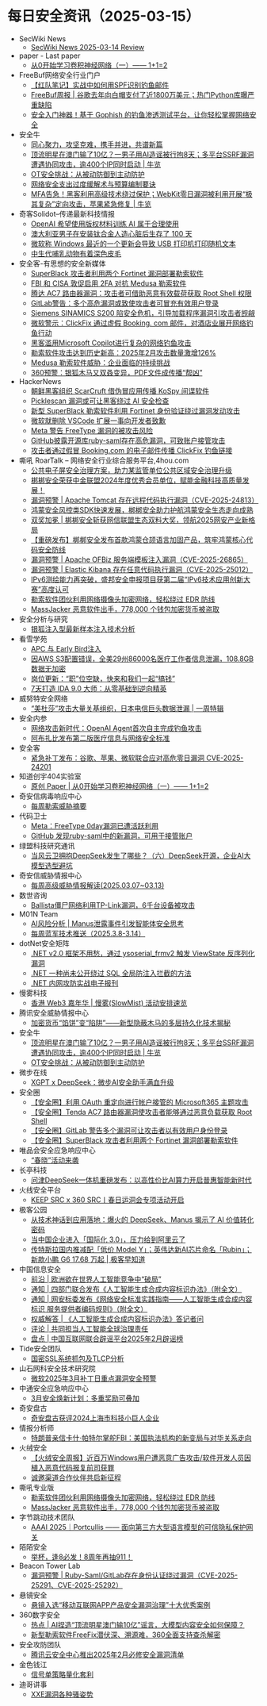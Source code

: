 # 每日安全资讯（2025-03-15）

- SecWiki News
  - [SecWiki News 2025-03-14 Review](http://www.sec-wiki.com/?2025-03-14)
- paper - Last paper
  - [从0开始学习卷积神经网络（一）—— 1+1=2](https://paper.seebug.org/3305/)
- FreeBuf网络安全行业门户
  - [【红队笔记】实战中如何用SPF识别钓鱼邮件](https://www.freebuf.com/articles/web/424573.html)
  - [FreeBuf周报 | 谷歌去年向白帽支付了近1800万美元；热门Python库曝严重缺陷](https://www.freebuf.com/news/424597.html)
  - [安全入门神器！基于 Gophish 的钓鱼渗透测试平台，让你轻松掌握网络安全](https://www.freebuf.com/sectool/424595.html)
- 安全牛
  - [同心聚力，攻坚克难，携手并进，共谱新篇](https://www.aqniu.com/industry/108643.html)
  - [顶流明星在澳门输了10亿？一男子用AI造谣被行拘8天；多平台SSRF漏洞遭遇协同攻击，逾400个IP同时启动 | 牛览](https://www.aqniu.com/homenews/108635.html)
  - [OT安全挑战：从被动防御到主动防护](https://www.aqniu.com/homenews/108636.html)
  - [网络安全支出过度缓解术与预算编制要诀](https://www.aqniu.com/homenews/108630.html)
  - [MFA告急！黑客利用高级技术绕过保护；WebKit零日漏洞被利用开展“极其复杂”定向攻击，苹果紧急修复 | 牛览](https://www.aqniu.com/homenews/108629.html)
- 奇客Solidot–传递最新科技情报
  - [OpenAI 希望使用版权材料训练 AI 属于合理使用](https://www.solidot.org/story?sid=80790)
  - [澳大利亚男子在安装钛合金人造心脏后生存了 100 天](https://www.solidot.org/story?sid=80789)
  - [微软称 Windows 最近的一个更新会导致 USB 打印机打印随机文本](https://www.solidot.org/story?sid=80788)
  - [中生代哺乳动物有着深色皮毛](https://www.solidot.org/story?sid=80787)
- 安全客-有思想的安全新媒体
  - [SuperBlack 攻击者利用两个 Fortinet 漏洞部署勒索软件](https://www.anquanke.com/post/id/305058)
  - [FBI 和 CISA 敦促启用 2FA 对抗 Medusa 勒索软件](https://www.anquanke.com/post/id/305056)
  - [腾达 AC7 路由器漏洞：攻击者可借助恶意有效载荷获取 Root Shell 权限](https://www.anquanke.com/post/id/305052)
  - [GitLab警告：多个高危漏洞或致使攻击者可冒充有效用户登录](https://www.anquanke.com/post/id/305049)
  - [Siemens SINAMICS S200 陷安全危机，引导加载程序漏洞引攻击者觊觎](https://www.anquanke.com/post/id/305045)
  - [微软警示：ClickFix 通过虚假 Booking. com 邮件，对酒店业展开网络钓鱼行动](https://www.anquanke.com/post/id/305043)
  - [黑客滥用Microsoft Copilot进行复杂的网络钓鱼攻击](https://www.anquanke.com/post/id/305041)
  - [勒索软件攻击达到历史新高：2025年2月攻击数量激增126%](https://www.anquanke.com/post/id/305038)
  - [Medusa 勒索软件威胁：企业面临的持续挑战](https://www.anquanke.com/post/id/305035)
  - [360预警：银狐木马又双叒变异，PDF文件成传播“帮凶”](https://www.anquanke.com/post/id/305026)
- HackerNews
  - [朝鲜黑客组织 ScarCruft 借伪冒应用传播 KoSpy 间谍软件](https://hackernews.cc/archives/57844)
  - [Picklescan 漏洞或可让黑客绕过 AI 安全检查](https://hackernews.cc/archives/57842)
  - [新型 SuperBlack 勒索软件利用 Fortinet 身份验证绕过漏洞发动攻击](https://hackernews.cc/archives/57837)
  - [微软就删除 VSCode 扩展一事向开发者致歉](https://hackernews.cc/archives/57834)
  - [Meta 警告 FreeType 漏洞的被攻击风险](https://hackernews.cc/archives/57831)
  - [GitHub披露开源库ruby-saml存在高危漏洞，可致账户接管攻击](https://hackernews.cc/archives/57828)
  - [攻击者通过假冒 Booking.com 的电子邮件传播 ClickFix 钓鱼链接](https://hackernews.cc/archives/57826)
- 嘶吼 RoarTalk – 网络安全行业综合服务平台,4hou.com
  - [公共电子屏安全治理方案，助力某监管单位公共区域安全治理升级](https://www.4hou.com/posts/QXqG)
  - [梆梆安全荣获中金联盟2024年度优秀会员单位，赋能金融科技高质量发展！](https://www.4hou.com/posts/W1zE)
  - [漏洞预警 | Apache Tomcat 存在远程代码执行漏洞（CVE-2025-24813）](https://www.4hou.com/posts/RXrV)
  - [鸿蒙安全风控类SDK快速发展，梆梆安全助力护航鸿蒙安全生态走向成熟](https://www.4hou.com/posts/VWyz)
  - [双奖加冕 | 梆梆安全斩获网信联盟生态双料大奖，领航2025网安产业新格局](https://www.4hou.com/posts/Ey7W)
  - [【重磅发布】梆梆安全发布首款鸿蒙仓颉语言加固产品，筑牢鸿蒙核心代码安全防线](https://www.4hou.com/posts/rpN2)
  - [漏洞预警 | Apache OFBiz 服务端模板注入漏洞（CVE-2025-26865）](https://www.4hou.com/posts/OGoR)
  - [漏洞预警 | Elastic Kibana 存在任意代码执行漏洞（CVE-2025-25012）](https://www.4hou.com/posts/NGn2)
  - [IPv6测绘能力再突破，盛邦安全申报项目获第二届“IPv6技术应用创新大赛”高度认可](https://www.4hou.com/posts/6MyO)
  - [勒索软件团伙利用网络摄像头加密网络，轻松绕过 EDR 防线](https://www.4hou.com/posts/xyNl)
  - [MassJacker 恶意软件出手，778,000 个钱包加密货币被盗取](https://www.4hou.com/posts/LGlD)
- 安全分析与研究
  - [银狐注入型最新样本注入技术分析](https://mp.weixin.qq.com/s?__biz=MzA4ODEyODA3MQ==&mid=2247491061&idx=1&sn=05da498e52ac353e29c7b3c3cc7c5804&chksm=902fb2dda7583bcb78a3153d38e69e370559b8a94c0eeec3f0457b2b63511c0c8c11099e7393&scene=58&subscene=0#rd)
- 看雪学苑
  - [APC 与 Early Bird注入](https://mp.weixin.qq.com/s?__biz=MjM5NTc2MDYxMw==&mid=2458590858&idx=1&sn=3886f4246f70fc7b93b6e046857b53b9&chksm=b18c2e0086fba716c4c093d0023f1d721652d2b1e62bfde5a577723563eea9b2ca043647c654&scene=58&subscene=0#rd)
  - [因AWS S3配置错误，全美29州86000名医疗工作者信息泄漏，108.8GB数据无加密](https://mp.weixin.qq.com/s?__biz=MjM5NTc2MDYxMw==&mid=2458590858&idx=2&sn=3379aca7b973cf48d97ad3ca42ebbb68&chksm=b18c2e0086fba7169b4bd86e252d6bf026bedf0eb422733f7bc66a4d682bd074b7d8baf8a885&scene=58&subscene=0#rd)
  - [岗位更新：“职”位空缺，快来和我们一起“搞钱”](https://mp.weixin.qq.com/s?__biz=MjM5NTc2MDYxMw==&mid=2458590858&idx=3&sn=cfa30b68f40422a15d69e8d5350d4fd4&chksm=b18c2e0086fba7160047b70d31a1b7707cfa268eed9580abcebb96e4d2a4438d8c4890bfe592&scene=58&subscene=0#rd)
  - [7天打造 IDA 9.0 大师：从零基础到逆向精英](https://mp.weixin.qq.com/s?__biz=MjM5NTc2MDYxMw==&mid=2458590858&idx=4&sn=8c27a6ec8161e6ad6b92b8311faa56fa&chksm=b18c2e0086fba71638f4165156adf95bd06cd7139f3566d07ff482212700667cff2c10e18782&scene=58&subscene=0#rd)
- 威努特安全网络
  - [“美杜莎”攻击大量关基组织，日本电信巨头数据泄漏 | 一周特辑](https://mp.weixin.qq.com/s?__biz=MzAwNTgyODU3NQ==&mid=2651131613&idx=1&sn=0ca1b17def046e518cdfabbae1e46a18&chksm=80e7146db7909d7b88b8778ae2a6d0f9d9b10080795cc42748df1593413eca900018dfd6bca7&scene=58&subscene=0#rd)
- 安全内参
  - [网络攻击新时代：OpenAI Agent首次自主完成钓鱼攻击](https://mp.weixin.qq.com/s?__biz=MzI4NDY2MDMwMw==&mid=2247513965&idx=1&sn=67c08963ac6a28db16068500eb9c486e&chksm=ebfaf04ddc8d795b410b582cbabc7fa374cb7051ab2d5c97bb22d8c1fed4767d40c96d2ea082&scene=58&subscene=0#rd)
  - [阿布扎比发布第二版医疗信息与网络安全标准](https://mp.weixin.qq.com/s?__biz=MzI4NDY2MDMwMw==&mid=2247513965&idx=2&sn=29572a5411d706262791b1ffd5c9fa63&chksm=ebfaf04ddc8d795bdfe5a4580020c9dc24337f25f2fbf5b7b168f57e98babd013fc85a24d7ba&scene=58&subscene=0#rd)
- 安全客
  - [紧急补丁发布：谷歌、苹果、微软联合应对高危零日漏洞 CVE-2025-24201](https://mp.weixin.qq.com/s?__biz=MzA5ODA0NDE2MA==&mid=2649788162&idx=1&sn=ead92e907ffe3dc8ae5f3212f1292138&chksm=8893bf6dbfe4367b0edc05095932cd4900c1465b8bdf5efe54d2505331c0524962347d41f388&scene=58&subscene=0#rd)
- 知道创宇404实验室
  - [原创 Paper | 从0开始学习卷积神经网络（一）—— 1+1=2](https://mp.weixin.qq.com/s?__biz=MzAxNDY2MTQ2OQ==&mid=2650990792&idx=1&sn=a25802afa4797c956df351e465a6070e&chksm=8079aafab70e23ec02b206557d145828133a5d54f32a0ad7ed83e60c75cfe09b89b3d4983eb4&scene=58&subscene=0#rd)
- 奇安信病毒响应中心
  - [每周勒索威胁摘要](https://mp.weixin.qq.com/s?__biz=MzI5Mzg5MDM3NQ==&mid=2247498371&idx=1&sn=2d58eb732faf0f4a55d1ff92b15714af&chksm=ec698aabdb1e03bdef16e9ec7eb5fdc7be1743efd0ec41b9a750577990b2f70c6bb560c72cef&scene=58&subscene=0#rd)
- 代码卫士
  - [Meta：FreeType 0day漏洞已遭活跃利用](https://mp.weixin.qq.com/s?__biz=MzI2NTg4OTc5Nw==&mid=2247522499&idx=1&sn=6f07e20fe9fdb9cd65f9d65f779e0e37&chksm=ea94a9a9dde320bf384198f650ba99108dc0df4acdbe19ff116f7cac68cb2314b236de4cb12e&scene=58&subscene=0#rd)
  - [GitHub 发现ruby-saml中的新漏洞，可用于接管账户](https://mp.weixin.qq.com/s?__biz=MzI2NTg4OTc5Nw==&mid=2247522499&idx=2&sn=26c6be6088417f7563b0041ef251fe1f&chksm=ea94a9a9dde320bfa8a74d93d1ee2705880753a16aee51c69dca6183f453d3dcfab19deffe53&scene=58&subscene=0#rd)
- 绿盟科技研究通讯
  - [当风云卫拥抱DeepSeek发生了哪些？（六）DeepSeek开源，企业AI大模型选型避坑](https://mp.weixin.qq.com/s?__biz=MzIyODYzNTU2OA==&mid=2247498585&idx=1&sn=5ef1fa97545e84799944761f2480d48c&chksm=e84c5d86df3bd490a68a4d0558ef95c0b03202ebd3047a4aea20ef36df0daba930d9fd3bd1ed&scene=58&subscene=0#rd)
- 奇安信威胁情报中心
  - [每周高级威胁情报解读(2025.03.07~03.13)](https://mp.weixin.qq.com/s?__biz=MzI2MDc2MDA4OA==&mid=2247514509&idx=1&sn=1c4d166d50bc8e55bded14f9005bcd11&chksm=ea664efadd11c7ec75362ad4ff819e396dbf3c8532cd4975ceaf8e9a3668a5ca8b5260a51fb4&scene=58&subscene=0#rd)
- 数世咨询
  - [Ballista僵尸网络利用TP-Link漏洞，6千台设备被攻击](https://mp.weixin.qq.com/s?__biz=MzkxNzA3MTgyNg==&mid=2247538037&idx=1&sn=ec33f4dc2eb70d9417960fe25cc4cc5b&chksm=c14427c8f633aede67a64ff67116350bf19c989ba2d1422ce2e2a71288e75d1e29168300a41e&scene=58&subscene=0#rd)
- M01N Team
  - [AI风险分析 | Manus泄露事件引发智能体安全思考](https://mp.weixin.qq.com/s?__biz=MzkyMTI0NjA3OA==&mid=2247494124&idx=1&sn=501be762b71edd402b0d569610c2cd8a&chksm=c18429fdf6f3a0eb445ead3789259c2ba02c361de3910958df328fe580bdc755c1597d3be027&scene=58&subscene=0#rd)
  - [每周蓝军技术推送（2025.3.8-3.14）](https://mp.weixin.qq.com/s?__biz=MzkyMTI0NjA3OA==&mid=2247494124&idx=2&sn=53f4eb89d1d50eab7583ffe6ad15f202&chksm=c18429fdf6f3a0eb49d9bdda1c5a525a591f37e7f2a54e9677667bca3802413a4c0566e44562&scene=58&subscene=0#rd)
- dotNet安全矩阵
  - [.NET v2.0 框架不用愁，通过 ysoserial_frmv2 触发 ViewState 反序列化漏洞](https://mp.weixin.qq.com/s?__biz=MzUyOTc3NTQ5MA==&mid=2247499125&idx=1&sn=0d7a07d43c5d44a19f72a0e53ba45e83&chksm=fa595398cd2eda8eaa59614d333b1a0096c89e121f302e740b5f7d310f32742cf1355b4a6e64&scene=58&subscene=0#rd)
  - [.NET 一种尚未公开绕过 SQL 全局防注入拦截的方法](https://mp.weixin.qq.com/s?__biz=MzUyOTc3NTQ5MA==&mid=2247499125&idx=2&sn=5a877b7d674007fda1fd0f00ac669f6c&chksm=fa595398cd2eda8e9e96dde9ea44e5c81a14d73f01ff8c672eb35a86b1a68da1cccaf28f989d&scene=58&subscene=0#rd)
  - [.NET 内网攻防实战电子报刊](https://mp.weixin.qq.com/s?__biz=MzUyOTc3NTQ5MA==&mid=2247499125&idx=3&sn=69778443d98fe1c7bfd79d6c3502f794&chksm=fa595398cd2eda8e264d600cbaddc47ab5a5f183ebe85097603a0f961bed02b65b770dd96903&scene=58&subscene=0#rd)
- 慢雾科技
  - [香港 Web3 嘉年华 | 慢雾(SlowMist) 活动安排速览](https://mp.weixin.qq.com/s?__biz=MzU4ODQ3NTM2OA==&mid=2247501509&idx=1&sn=58639302f3e6df0bf7e7d7b485da7173&chksm=fddeb842caa93154d949461087462337c1b89a5fdfcd6c71cee7f880de53a3a55417f5ea0689&scene=58&subscene=0#rd)
- 腾讯安全威胁情报中心
  - [加密货币“馅饼”变“陷阱”——新型隐蔽木马的多层持久化技术揭秘](https://mp.weixin.qq.com/s?__biz=MzI5ODk3OTM1Ng==&mid=2247510246&idx=1&sn=4ce7ea6c95bd3766d190f3758f30baa0&chksm=ec9f7195dbe8f883be91400d742709a02e73f8e8effa75937c859b51121b2e04da99e20e2cda&scene=58&subscene=0#rd)
- 安全牛
  - [顶流明星在澳门输了10亿？一男子用AI造谣被行拘8天；多平台SSRF漏洞遭遇协同攻击，逾400个IP同时启动 | 牛览](https://mp.weixin.qq.com/s?__biz=MjM5Njc3NjM4MA==&mid=2651135498&idx=1&sn=e6172af9fbd2e65fbc9f54109fde301b&chksm=bd15aed98a6227cf7cc4588a7b37775b925fdd9b5ae318790cc89ca8c4d605fecc9a1f983774&scene=58&subscene=0#rd)
  - [OT安全挑战：从被动防御到主动防护](https://mp.weixin.qq.com/s?__biz=MjM5Njc3NjM4MA==&mid=2651135498&idx=2&sn=5d7e1dcb6c64b1bb614b83466183fc10&chksm=bd15aed98a6227cfa7e16634d0e0f8ee27f0e135ad2977061e45f1ad9a901f3dd92abc78cd38&scene=58&subscene=0#rd)
- 微步在线
  - [XGPT x DeepSeek：微步AI安全助手满血升级](https://mp.weixin.qq.com/s?__biz=MzI5NjA0NjI5MQ==&mid=2650183369&idx=1&sn=badcc6edd6ea530049bad673e34d1dfa&chksm=f4486d75c33fe46374774b70064efc95f71d84ebafb7205ff43ae68d433fb1ac1d94643b2832&scene=58&subscene=0#rd)
- 安全圈
  - [【安全圈】利用 OAuth 重定向进行帐户接管的 Microsoft365 主题攻击](https://mp.weixin.qq.com/s?__biz=MzIzMzE4NDU1OQ==&mid=2652068486&idx=1&sn=28409a82f26e66dae1a415d3ecd571f8&chksm=f36e76c6c419ffd0a1da5b113d0855d4fac6efa690ec664e87ffa78e79b6d50e2bebad232c15&scene=58&subscene=0#rd)
  - [【安全圈】Tenda AC7 路由器漏洞使攻击者能够通过恶意负载获取 Root Shell](https://mp.weixin.qq.com/s?__biz=MzIzMzE4NDU1OQ==&mid=2652068486&idx=2&sn=a1a3a144476d291506c6e2ada3ac4e29&chksm=f36e76c6c419ffd0cc51701496ed3bb58d3d7338caf641f109e32d9849dc453b87b1c0365d5e&scene=58&subscene=0#rd)
  - [【安全圈】GitLab 警告多个漏洞可让攻击者以有效用户身份登录](https://mp.weixin.qq.com/s?__biz=MzIzMzE4NDU1OQ==&mid=2652068486&idx=3&sn=49a253062081aae290f02f07ac4704a2&chksm=f36e76c6c419ffd05cc7840422d46afd31629c21afe551122f0f4e6e9e6578d0f0304a26ae04&scene=58&subscene=0#rd)
  - [【安全圈】SuperBlack 攻击者利用两个 Fortinet 漏洞部署勒索软件](https://mp.weixin.qq.com/s?__biz=MzIzMzE4NDU1OQ==&mid=2652068486&idx=4&sn=0c958e3ed4260fbf4a7e0e8de17dafc3&chksm=f36e76c6c419ffd0e7004cb3d9cbe96c2d9513d7e4d91404ebaaea0958be25260fe93339268e&scene=58&subscene=0#rd)
- 唯品会安全应急响应中心
  - [“春晓”活动来袭](https://mp.weixin.qq.com/s?__biz=MzI5ODE0ODA5MQ==&mid=2652281699&idx=1&sn=c4af280b6a8f5bc93cd05bac947762df&chksm=f74872f7c03ffbe19d1fe2acdce09848de3812a212569a03aeadb8161d0e643f5948c3b3a5f3&scene=58&subscene=0#rd)
- 长亭科技
  - [问津DeepSeek一体机重磅发布：以高性价比AI算力开启普惠智能新时代](https://mp.weixin.qq.com/s?__biz=MzIwNDA2NDk5OQ==&mid=2651389003&idx=1&sn=097efc7c993a7e65b9eedd55b05e70e7&chksm=8d398dc3ba4e04d571989dee792e2202f9a1945e8bccf7a3dbcdd2414e0b3ebfdb1414da39ad&scene=58&subscene=0#rd)
- 火线安全平台
  - [KEEP SRC x 360 SRC丨春日运洞会专项活动开启](https://mp.weixin.qq.com/s?__biz=MzU4MjEwNzMzMg==&mid=2247494702&idx=1&sn=bcf2e9f88068b0b568062fc6662463e2&chksm=fdbfc585cac84c9339bc3561a1b3a9a4e9bc2b861d5fd36bb492283c06d9134714250caef1aa&scene=58&subscene=0#rd)
- 极客公园
  - [从技术神话到应用落地：爆火的 DeepSeek、Manus 揭示了 AI 价值转化密码](https://mp.weixin.qq.com/s?__biz=MTMwNDMwODQ0MQ==&mid=2653075725&idx=1&sn=cc38b66b2ade98364ab48507ffc07377&chksm=7e57c4bb49204dadc8ba10c70f0407fea930a72fb02357b924a060fd22f9820abaa91a15237b&scene=58&subscene=0#rd)
  - [当中国企业进入「国际化 3.0」，压力给到阿里云了](https://mp.weixin.qq.com/s?__biz=MTMwNDMwODQ0MQ==&mid=2653075696&idx=1&sn=aabb218934b0e16b96a49cc8e6bc1b75&chksm=7e57c54649204c50c4a80129bd0b1b64471771efcacfc71de50032caa7719384a6250aa3c71c&scene=58&subscene=0#rd)
  - [传特斯拉国内推减配「低价 Model Y」；英伟达新AI芯片命名「Rubin」；新款小鹏 G6 17.68 万起 | 极客早知道](https://mp.weixin.qq.com/s?__biz=MTMwNDMwODQ0MQ==&mid=2653075690&idx=1&sn=fd0eccdb81b3ee8a929ba202bca653bf&chksm=7e57c55c49204c4ae1f15251ff2e936e5288677e946d3677fd0e70649fa3bc488aa52b9b66f1&scene=58&subscene=0#rd)
- 中国信息安全
  - [前沿 | 欧洲欲在世界人工智能竞争中“破局”](https://mp.weixin.qq.com/s?__biz=MzA5MzE5MDAzOA==&mid=2664238346&idx=1&sn=ff17063dc12cdd85aefa9e8d2a21eab3&chksm=8b580ff3bc2f86e5183738129d52ef8667b19992d5617dad67aa894af49cbc0beea24a5ca63c&scene=58&subscene=0#rd)
  - [通知 | 四部门联合发布《人工智能生成合成内容标识办法》（附全文）](https://mp.weixin.qq.com/s?__biz=MzA5MzE5MDAzOA==&mid=2664238346&idx=2&sn=3039f5d2af520a50647a30ff24a6a11c&chksm=8b580ff3bc2f86e5bad409b5e14917addb3e4e9075e0f38966c23fa07b966cd840bfb809f76f&scene=58&subscene=0#rd)
  - [通知 | 网安标委发布《网络安全标准实践指南——人工智能生成合成内容标识 服务提供者编码规则》（附全文）](https://mp.weixin.qq.com/s?__biz=MzA5MzE5MDAzOA==&mid=2664238346&idx=3&sn=5745fdde0f164804bb52cd863d33c5c1&chksm=8b580ff3bc2f86e5051bab88075b29ea40a2e78e75590686a084ddc3425a93cef029b84e3529&scene=58&subscene=0#rd)
  - [权威解答 | 《人工智能生成合成内容标识办法》答记者问](https://mp.weixin.qq.com/s?__biz=MzA5MzE5MDAzOA==&mid=2664238346&idx=4&sn=ffe5fa04b2eea4f41f85b7a6cfc0ae2d&chksm=8b580ff3bc2f86e52a3bc9299a7f150ee8cbea53c97dd7486426d67dbbdebb58679c71cbd3ce&scene=58&subscene=0#rd)
  - [评论 | 共同担当人工智能全球治理责任](https://mp.weixin.qq.com/s?__biz=MzA5MzE5MDAzOA==&mid=2664238346&idx=5&sn=ecd77e34d7e5ccc69dd0d83ab7039b9b&chksm=8b580ff3bc2f86e5076b0ce71993b01adec57e736ad15087e5817c31172a7bd1c931506bf8b3&scene=58&subscene=0#rd)
  - [盘点 | 中国互联网联合辟谣平台2025年2月辟谣榜](https://mp.weixin.qq.com/s?__biz=MzA5MzE5MDAzOA==&mid=2664238346&idx=6&sn=4181da152b9e628f57467233b0afdc9b&chksm=8b580ff3bc2f86e5e47b485458cd6e8292d4b8393afa1834d1c83801867cff108b5b0b54bde3&scene=58&subscene=0#rd)
- Tide安全团队
  - [国密SSL系统抓包及TLCP分析](https://mp.weixin.qq.com/s?__biz=Mzg2NTA4OTI5NA==&mid=2247520323&idx=1&sn=3ca961e10266acc5c11c30f9ebd9d213&chksm=ce5db222f92a3b34a190ff099a8445a8ee785026dc0fe76359fda9cb7ce2b19944a3ca5e2194&scene=58&subscene=0#rd)
- 山石网科安全技术研究院
  - [微软2025年3月补丁日重点漏洞安全预警](https://mp.weixin.qq.com/s?__biz=MzUzMDUxNTE1Mw==&mid=2247511459&idx=1&sn=d164a4a8ab7a6d67f374caa7978ce665&chksm=fa52781dcd25f10b28432fa6bc3a4eb73361e46c5c42b8c59895dd8e4dbfe53fdbec0fea8f12&scene=58&subscene=0#rd)
- 中通安全应急响应中心
  - [3月安全焕新计划：多重奖励可叠加](https://mp.weixin.qq.com/s?__biz=MzUyMTcwNTY3Mg==&mid=2247486324&idx=1&sn=9b3d81cc8fb9990651f58c65bee36369&chksm=f9d64ad3cea1c3c5022b4215110d4f148a283e4500742afc9741dc3f04ed437cc19bbff3d303&scene=58&subscene=0#rd)
- 奇安盘古
  - [奇安盘古获评2024上海市科技小巨人企业](https://mp.weixin.qq.com/s?__biz=MzI2MDA0MTYyMQ==&mid=2654404366&idx=1&sn=514a11d5eb56fb33223ffa9b54d9d44f&chksm=f1ade1f4c6da68e21ab26bf0e27f58ee504d8a8bfa66dc1703a2504346bce566c7fe1829c640&scene=58&subscene=0#rd)
- 情报分析师
  - [特朗普亲信卡什·帕特尔掌舵FBI：美国执法机构的新变局与对华关系走向](https://mp.weixin.qq.com/s?__biz=MzA3Mjc1MTkwOA==&mid=2650560278&idx=1&sn=914d30866db74b080a1b6353abbb4cef&chksm=8711795db066f04b478c6c56f4c8f76692fc1ed11830cea4b323cbd6b415d13bb39bc239970d&scene=58&subscene=0#rd)
- 火绒安全
  - [【火绒安全周报】近百万Windows用户遭恶意广告攻击/软件开发人员因植入恶意代码报复前司获罪](https://mp.weixin.qq.com/s?__biz=MzI3NjYzMDM1Mg==&mid=2247524595&idx=1&sn=fc88ffbb5024ce432052331274e6eabb&chksm=eb70beccdc0737da8bb04c2635893c43820e6741893ff5bbfca06f5100050bbe40575102a292&scene=58&subscene=0#rd)
  - [诚邀渠道合作伙伴共启新征程](https://mp.weixin.qq.com/s?__biz=MzI3NjYzMDM1Mg==&mid=2247524595&idx=2&sn=cb306085948b3a04cc8869425438c15c&chksm=eb70beccdc0737dab83fa9115f2c2116699e5c0a7e3623d38d906189cc0fdcddfe297c02dc23&scene=58&subscene=0#rd)
- 嘶吼专业版
  - [勒索软件团伙利用网络摄像头加密网络，轻松绕过 EDR 防线](https://mp.weixin.qq.com/s?__biz=MzI0MDY1MDU4MQ==&mid=2247581507&idx=1&sn=666e4f67a5de0d27ca132c5a0e10919f&chksm=e9146f79de63e66faa1b2257a655adf7c3ce84a2d76bb6b360152abb1fcafd016e42c34c2463&scene=58&subscene=0#rd)
  - [MassJacker 恶意软件出手，778,000 个钱包加密货币被盗取](https://mp.weixin.qq.com/s?__biz=MzI0MDY1MDU4MQ==&mid=2247581507&idx=2&sn=96e6c10f48d9a0f1b5e85027d06b12b1&chksm=e9146f79de63e66ff0238c291b8ec2842dcbc3a93efb10093eed12cc94ff05811d524a733b0b&scene=58&subscene=0#rd)
- 字节跳动技术团队
  - [AAAI 2025｜Portcullis  —— 面向第三方大型语言模型的可信隐私保护网关](https://mp.weixin.qq.com/s?__biz=MzI1MzYzMjE0MQ==&mid=2247513717&idx=1&sn=66cb3c46130efd96e3a717abb1bafcc7&chksm=e9d37d97dea4f481e5d84b01aefde22942634a4447bd2d3beaf41107459e60ef1d91c0471091&scene=58&subscene=0#rd)
- 陌陌安全
  - [举杯，逢8必发！8周年再抽911！](https://mp.weixin.qq.com/s?__biz=MzI2OTYzOTQzNw==&mid=2247488781&idx=1&sn=735d74a132b8b7cfe5194efd55380163&chksm=eadc1f6fddab96796db97f3288317d671b0c4c5f06c51673536e5e47b71288ca38fe7c48bec5&scene=58&subscene=0#rd)
- Beacon Tower Lab
  - [漏洞预警 | Ruby-Saml/GitLab存在身份认证绕过漏洞（CVE-2025-25291、CVE-2025-25292）](https://mp.weixin.qq.com/s?__biz=MzkyNzcxNTczNA==&mid=2247487053&idx=1&sn=b9d22ca7bd7a1055a77e9be1ed28fcaf&chksm=c22296b4f5551fa2b86ae68c0ba9850ffe65cd3856cedfaa831fac42008140a40a26bed54099&scene=58&subscene=0#rd)
- 悬镜安全
  - [悬镜入选“移动互联网APP产品安全漏洞治理”十大优秀案例](https://mp.weixin.qq.com/s?__biz=MzA3NzE2ODk1Mg==&mid=2647796090&idx=1&sn=d40321b3521f3b372257e0808346b7ba&chksm=8770a12db007283be4aab4b99cec391d73b79be34ce93228c2d2def1669ed25b5c9be1b5c9c7&scene=58&subscene=0#rd)
- 360数字安全
  - [热点 | AI捏造“顶流明星澳门输10亿”谣言，大模型内容安全如何保障？](https://mp.weixin.qq.com/s?__biz=MzA4MTg0MDQ4Nw==&mid=2247579928&idx=1&sn=7f55c47a24591be63b23f809700dda1e&chksm=9f8d2910a8faa0065ff5196b54a71c105c58724fa82ead7ccdbca93b196c80b95f4645462179&scene=58&subscene=0#rd)
  - [新型勒索软件FreeFix潜伏深、溯源难，360全面支持查杀解密](https://mp.weixin.qq.com/s?__biz=MzA4MTg0MDQ4Nw==&mid=2247579928&idx=2&sn=7c9650c1f7cb97a2575c2fbdc5acc991&chksm=9f8d2910a8faa006635a13e01b92e5f53be8fc452cd47fea83c943a1f84a89d3fd4fd6ed1f8d&scene=58&subscene=0#rd)
- 安全攻防团队
  - [腾讯云安全中心推出2025年2月必修安全漏洞清单](https://mp.weixin.qq.com/s?__biz=MzkzNTI4NjU1Mw==&mid=2247485057&idx=1&sn=d185daa7ca11c442e787715c84c83682&chksm=c2b104f7f5c68de16c19df45ac696b74c45204829a237de7dd5b2cfd96387d525e017e503e24&scene=58&subscene=0#rd)
- 金色钱江
  - [信号单策略量化套利](https://mp.weixin.qq.com/s?__biz=Mzg5NTY3NTMxMQ==&mid=2247484561&idx=1&sn=86b6c33c627f743692274eedd4640701&chksm=c00dfa51f77a734774643af13705f9b533cda0d8d2ea47f98e8cd3879a82340c47e3d4763570&scene=58&subscene=0#rd)
- 迪哥讲事
  - [XXE漏洞各种骚姿势](https://mp.weixin.qq.com/s?__biz=MzIzMTIzNTM0MA==&mid=2247497273&idx=1&sn=0bc20077a14bd5a29028a49ee15a9d4f&chksm=e8a5fc5adfd2754cc17f724edeec51bad5113f97814dcc19f67772fe3f84dcc83588fb8ecdcf&scene=58&subscene=0#rd)

